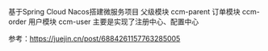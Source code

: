 基于Spring Cloud Nacos搭建微服务项目
父级模块 ccm-parent
订单模块 ccm-order
用户模块 ccm-user
主要是实现了注册中心、配置中心

参考：https://juejin.cn/post/6884261157763285005